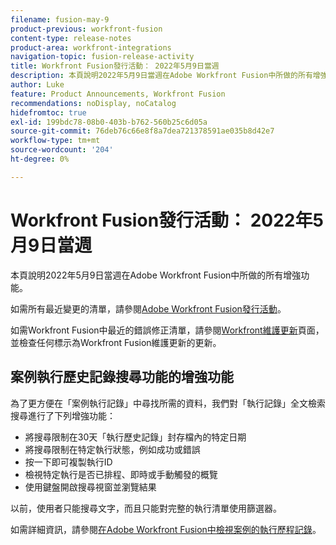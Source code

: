 ```yaml
---
filename: fusion-may-9
product-previous: workfront-fusion
content-type: release-notes
product-area: workfront-integrations
navigation-topic: fusion-release-activity
title: Workfront Fusion發行活動： 2022年5月9日當週
description: 本頁說明2022年5月9日當週在Adobe Workfront Fusion中所做的所有增強功能。
author: Luke
feature: Product Announcements, Workfront Fusion
recommendations: noDisplay, noCatalog
hidefromtoc: true
exl-id: 199bdc78-08b0-403b-b762-560b25c6d05a
source-git-commit: 76deb76c66e8f8a7dea721378591ae035b8d42e7
workflow-type: tm+mt
source-wordcount: '204'
ht-degree: 0%

---
```


# Workfront Fusion發行活動： 2022年5月9日當週

本頁說明2022年5月9日當週在Adobe Workfront Fusion中所做的所有增強功能。

如需所有最近變更的清單，請參閱[Adobe Workfront Fusion發行活動](../../../product-announcements/product-releases/fusion-release-activity/fusion-release-activity.md)。

如需Workfront Fusion中最近的錯誤修正清單，請參閱[Workfront維護更新](https://experienceleague.adobe.com/docs/workfront-known-issues/releases/current-updates.html)頁面，並檢查任何標示為Workfront Fusion維護更新的更新。


## 案例執行歷史記錄搜尋功能的增強功能

為了更方便在「案例執行記錄」中尋找所需的資料，我們對「執行記錄」全文檢索搜尋進行了下列增強功能：

* 將搜尋限制在30天「執行歷史記錄」封存檔內的特定日期
* 將搜尋限制在特定執行狀態，例如成功或錯誤
* 按一下即可複製執行ID
* 檢視特定執行是否已排程、即時或手動觸發的概覽
* 使用鍵盤開啟搜尋視窗並瀏覽結果

以前，使用者只能搜尋文字，而且只能對完整的執行清單使用篩選器。

如需詳細資訊，請參閱[在Adobe Workfront Fusion中檢視案例的執行歷程記錄](../../../workfront-fusion/scenarios/view-scenario-execution-history.md)。
